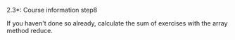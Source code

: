 2.3*: Course information step8

If you haven't done so already, calculate the sum of exercises with the array method reduce.
